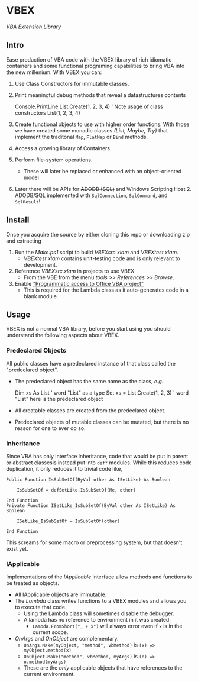 VBEX
====

_VBA Extension Library_

<!--
    Debug.Print Show(List.Create(1, 2, 3))
    List(1, 2, 3)

    Console.PrintLine xs
    List(1, a, Collection(&289234581))
    
    Console.PrintLine s
    SortedSet(1, 2, 3)
    
    Console.PrintLine d
    Dict(Parrot -> Dead, Spam -> Yum)

    Dim xs As List
    Set xs = List.Create(1,"a", New Collection)
    
    Dim s As SortedSet
    Set s = SortedSet.Create(1, 2, 2, 2, 3, 2, 1, 2, 1, 3)
    
    Dim d As Dict
    Set d = Dict.Create( _
        Assoc.Make("Parrot", "Dead"), _
        Assoc.Make("Spam", "Yum"))

    Dim getRow As OnObject
    Set getRow = OnObject.Make("Row", vbGet)
    
    Dim offsetRow As Lambda
    Set offsetRow = Lambda.FromShort(" _ + 3 ")
    
    Dim tableRows As List
    Set tableRows = List.Copy(Selection.Rows)
    
    Dim rowIndexes As List
    Set rowIndexes = tableRows.Map(getRow.AndThen(offsetRow))
-->

Intro
-----

Ease production of VBA code with the VBEX library of rich idiomatic containers and some functional programing capabilities to bring VBA into the new millenium. With VBEX you can:

  1. Use Class Constructors for immutable classes.
  1. Print meaningful debug methods that reveal a datastructures contents

        Console.PrintLine List.Create(1, 2, 3, 4) ' Note usage of class constructors
        List(1, 2, 3, 4)

  1. Create functional objects to use with higher order functions.  With those we have created some monadic classes _(List, Maybe, Try)_ that implement the traditonal `Map`, `FlatMap` or `Bind` methods.
  1. Access a growing library of Containers.
  1. Perform file-system operations.
      - These will later be replaced or enhanced with an object-oriented model
  1. Later there will be APIs for <strike>ADODB (SQL)</strike> and Windows Scripting Host
    2. ADODB/SQL implemented with `SqlConnection`, `SqlCommand`, and `SqlResult`!


Install
-------

Once you acquire the source by either cloning this repo or downloading zip and extracting

  1. Run the _Make.ps1_ script to build _VBEXsrc.xlam_ and _VBEXtest.xlam_.
      - _VBEXtest.xlam_ contains unit-testing code and is only relevant to development.
  1. Reference _VBEXsrc.xlam_ in projects to use VBEX
      - From the VBE from the menu _tools >> References >> Browse_.
  1. Enable ["Programmatic access to Office VBA project"](https://support.microsoft.com/en-us/kb/282830)
      -  This is required for the Lambda class as it auto-generates code in a blank module.

Usage
-----

VBEX is not a normal VBA library, before you start using you should understand the following aspects about VBEX.

### Predeclared Objects

All public classes have a predeclared instance of that class called the "predeclared object".
  - The predeclared object has the same name as the class, _e.g._

      Dim xs As List ' word "List" as a type
      Set xs = List.Create(1, 2, 3) ' word "List" here is the predeclared object

  - All creatable classes are created from the predeclared object.
  - Predeclared objects of mutable classes can be mutated, but there is no reason for one to ever do so.

### Inheritance

Since VBA has only Interface Inheritance,
code that would be put in parent or abstract classesis instead put into `def*` modules.
While this reduces code duplication, it only reduces it to trivial code like,

    Public Function IsSubSetOf(ByVal other As ISetLike) As Boolean
        
        IsSubSetOf = defSetLike.IsSubSetOf(Me, other)
        
    End Function
    Private Function ISetLike_IsSubSetOf(ByVal other As ISetLike) As Boolean

        ISetLike_IsSubSetOf = IsSubSetOf(other)

    End Function

This screams for some macro or preprocessing system, but that doesn't exist yet.

### IApplicable

Implementations of the _IApplicable_ interface allow methods and functions to be treated as objects.
  - All IApplicable objects are immutable.
  - The _Lambda_ class writes functions to a VBEX modules and allows you to execute that code.
      + Using the Lambda class will sometimes disable the debugger.
      + A lambda has no reference to environment in it was created.
          * `Lambda.FromShort("_ + x")` will always error even if `x` is in the current scope.
  - _OnArgs_ and _OnObject_ are complementary.
      + `OnArgs.Make(myObject, "method", vbMethod)` is `(x) => myObject.method(x)`
      + `OnObject.Make("method", vbMethod, myArgs)` is `(o) => o.method(myArgs)`
      + These are the _only_ applicable objects that have references to the current environment.
